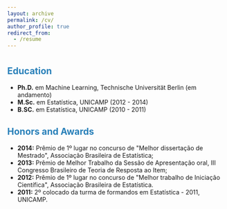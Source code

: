 ```yaml
---
layout: archive
permalink: /cv/
author_profile: true
redirect_from:
  - /resume
---
```

<head>
<meta name="viewport" content="width=device-width, initial-scale=1">
<!-- Add icon library -->
<link rel="stylesheet" href="https://cdnjs.cloudflare.com/ajax/libs/font-awesome/4.7.0/css/font-awesome.min.css">
<style>
.btn {
  background-color: DodgerBlue;
  border: none;
  color: white;
  padding: 12px 30px;
  cursor: pointer;
  font-size: 20px;
}

/* Darker background on mouse-over */
.btn:hover {
  background-color: RoyalBlue;
}
</style>
</head>



<p style="margin-bottom:1cm;"></p>


<p style="margin-bottom:1cm;"></p>
<h2>
<font color="#2980b9">Education</font>
</h2>

* __Ph.D.__ em Machine Learning, Technische Universität Berlin (em andamento)
* __M.Sc.__ em Estatística, UNICAMP (2012 - 2014)
* __B.SC.__ em Estatística, UNICAMP (2010 - 2011)

<h2>
<font color="#2980b9">Honors and Awards</font>
</h2>

* __2014:__ Prêmio de 1º lugar no concurso de "Melhor dissertação de Mestrado", Associação Brasileira de Estatística;
* __2013:__ Prêmio de Melhor Trabalho da Sessão de Apresentação oral, III Congresso Brasileiro de Teoria de Resposta ao Item;
* __2012:__ Prêmio de 1º lugar no concurso de "Melhor trabalho de Iniciação Científica", Associação Brasileira de Estatística. 
* __2011:__ 2º colocado da turma de formandos em Estatística - 2011, UNICAMP. 





